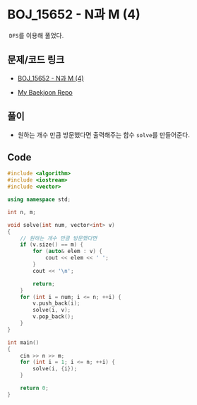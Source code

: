 # BOJ_15652 - N과 M (4)

&nbsp;`DFS`를 이용해 풀었다.

## 문제/코드 링크

- [BOJ_15652 - N과 M (4)](https://www.acmicpc.net/problem/15652)

- [My Baekjoon Repo](https://github.com/Meantint/Baekjoon)

## 풀이

- 원하는 개수 만큼 방문했다면 출력해주는 함수 `solve`를 만들어준다.

## Code

```cpp
#include <algorithm>
#include <iostream>
#include <vector>

using namespace std;

int n, m;

void solve(int num, vector<int> v)
{
    // 원하는 개수 만큼 방문했다면
    if (v.size() == m) {
        for (auto& elem : v) {
            cout << elem << ' ';
        }
        cout << '\n';

        return;
    }
    for (int i = num; i <= n; ++i) {
        v.push_back(i);
        solve(i, v);
        v.pop_back();
    }
}

int main()
{
    cin >> n >> m;
    for (int i = 1; i <= n; ++i) {
        solve(i, {i});
    }

    return 0;
}
```
